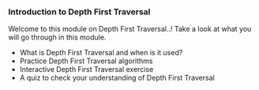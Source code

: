### Introduction to Depth First Traversal

Welcome to this module on Depth First Traversal..! Take a look at what you will go through in this module.

   - What is Depth First Traversal and when is it used?
   - Practice Depth First Traversal algorithms
   - Interactive Depth First Traversal exercise
   - A quiz to check your understanding of Depth First Traversal

